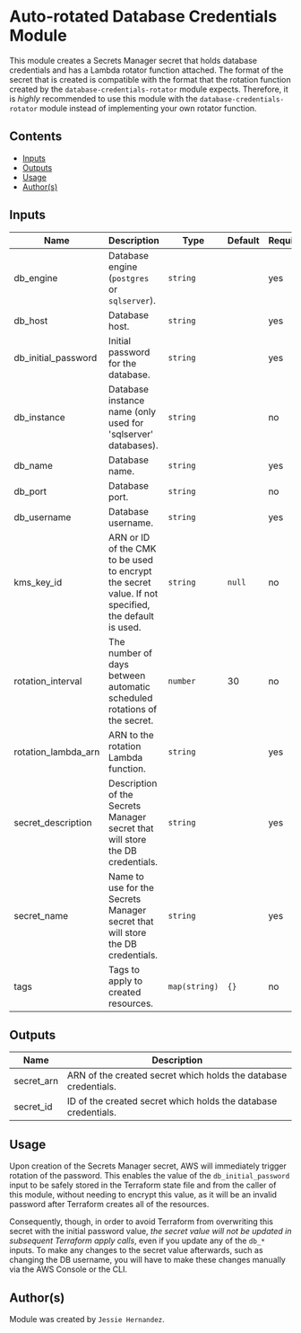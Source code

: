 # Auto-rotated Database Credentials Module

This module creates a Secrets Manager secret that holds database credentials and
has a Lambda rotator function attached. The format of the secret that is created
is compatible with the format that the rotation function created by the
`database-credentials-rotator` module expects. Therefore, it is *highly*
recommended to use this module with the `database-credentials-rotator` module
instead of implementing your own rotator function.

## Contents

* [Inputs](#inputs)
* [Outputs](#outputs)
* [Usage](#usage)
* [Author(s)](#authors)

## Inputs

| Name                | Description                          | Type     | Default | Required |
|---------------------|--------------------------------------|----------|---------|----------|
| db_engine           | Database engine (`postgres` or `sqlserver`). | `string` |       | yes      |
| db_host             | Database host.                               | `string` |       | yes      |
| db_initial_password | Initial password for the database.           | `string` |       | yes      |
| db_instance         | Database instance name (only used for 'sqlserver' databases). | `string` | | no |
| db_name             | Database name.                               | `string` |       | yes      |
| db_port             | Database port.                               | `string` |       | no       |
| db_username         | Database username.                           | `string` |       | yes      |
| kms_key_id          | ARN or ID of the CMK to be used to encrypt the secret value. If not specified, the default is used. | `string` | `null` | no |
| rotation_interval   | The number of days between automatic scheduled rotations of the secret. | `number` | 30 | no |
| rotation_lambda_arn | ARN to the rotation Lambda function.         | `string` |       | yes      |
| secret_description  | Description of the Secrets Manager secret that will store the DB credentials. | `string` | | yes |
| secret_name         | Name to use for the Secrets Manager secret that will store the DB credentials. | `string` | | yes |
| tags                | Tags to apply to created resources. | `map(string)` | `{}` | no |

## Outputs

| Name       | Description                                                          |
|------------|----------------------------------------------------------------------|
| secret_arn | ARN of the created secret which holds the database credentials.      |
| secret_id  | ID of the created secret which holds the database credentials.       |

## Usage

Upon creation of the Secrets Manager secret, AWS will immediately trigger
rotation of the password. This enables the value of the `db_initial_password`
input to be safely stored in the Terraform state file and from the caller of
this module, without needing to encrypt this value, as it will be an invalid
password after Terraform creates all of the resources.

Consequently, though, in order to avoid Terraform from overwriting this secret
with the initial password value, _the secret value will not be updated in subsequent Terraform apply calls_,
even if you update any of the `db_*` inputs. To make any changes to the secret
value afterwards, such as changing the DB username, you will have to make these
changes manually via the AWS Console or the CLI.

## Author(s)

Module was created by `Jessie Hernandez`.
